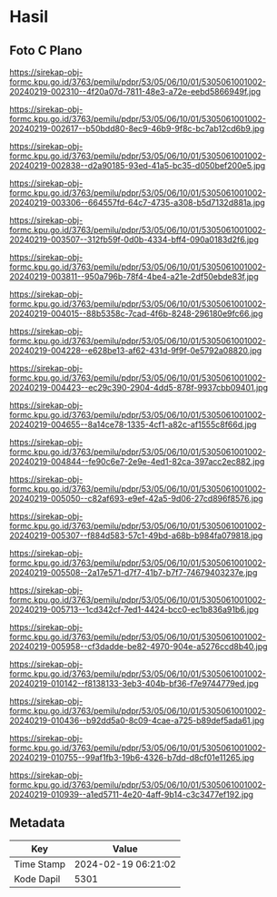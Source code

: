 # Hasil

## Foto C Plano

https://sirekap-obj-formc.kpu.go.id/3763/pemilu/pdpr/53/05/06/10/01/5305061001002-20240219-002310--4f20a07d-7811-48e3-a72e-eebd5866949f.jpg

https://sirekap-obj-formc.kpu.go.id/3763/pemilu/pdpr/53/05/06/10/01/5305061001002-20240219-002617--b50bdd80-8ec9-46b9-9f8c-bc7ab12cd6b9.jpg

https://sirekap-obj-formc.kpu.go.id/3763/pemilu/pdpr/53/05/06/10/01/5305061001002-20240219-002838--d2a90185-93ed-41a5-bc35-d050bef200e5.jpg

https://sirekap-obj-formc.kpu.go.id/3763/pemilu/pdpr/53/05/06/10/01/5305061001002-20240219-003306--664557fd-64c7-4735-a308-b5d7132d881a.jpg

https://sirekap-obj-formc.kpu.go.id/3763/pemilu/pdpr/53/05/06/10/01/5305061001002-20240219-003507--312fb59f-0d0b-4334-bff4-090a0183d2f6.jpg

https://sirekap-obj-formc.kpu.go.id/3763/pemilu/pdpr/53/05/06/10/01/5305061001002-20240219-003811--950a796b-78f4-4be4-a21e-2df50ebde83f.jpg

https://sirekap-obj-formc.kpu.go.id/3763/pemilu/pdpr/53/05/06/10/01/5305061001002-20240219-004015--88b5358c-7cad-4f6b-8248-296180e9fc66.jpg

https://sirekap-obj-formc.kpu.go.id/3763/pemilu/pdpr/53/05/06/10/01/5305061001002-20240219-004228--e628be13-af62-431d-9f9f-0e5792a08820.jpg

https://sirekap-obj-formc.kpu.go.id/3763/pemilu/pdpr/53/05/06/10/01/5305061001002-20240219-004423--ec29c390-2904-4dd5-878f-9937cbb09401.jpg

https://sirekap-obj-formc.kpu.go.id/3763/pemilu/pdpr/53/05/06/10/01/5305061001002-20240219-004655--8a14ce78-1335-4cf1-a82c-af1555c8f66d.jpg

https://sirekap-obj-formc.kpu.go.id/3763/pemilu/pdpr/53/05/06/10/01/5305061001002-20240219-004844--fe90c6e7-2e9e-4ed1-82ca-397acc2ec882.jpg

https://sirekap-obj-formc.kpu.go.id/3763/pemilu/pdpr/53/05/06/10/01/5305061001002-20240219-005050--c82af693-e9ef-42a5-9d06-27cd896f8576.jpg

https://sirekap-obj-formc.kpu.go.id/3763/pemilu/pdpr/53/05/06/10/01/5305061001002-20240219-005307--f884d583-57c1-49bd-a68b-b984fa079818.jpg

https://sirekap-obj-formc.kpu.go.id/3763/pemilu/pdpr/53/05/06/10/01/5305061001002-20240219-005508--2a17e571-d7f7-41b7-b7f7-74679403237e.jpg

https://sirekap-obj-formc.kpu.go.id/3763/pemilu/pdpr/53/05/06/10/01/5305061001002-20240219-005713--1cd342cf-7ed1-4424-bcc0-ec1b836a91b6.jpg

https://sirekap-obj-formc.kpu.go.id/3763/pemilu/pdpr/53/05/06/10/01/5305061001002-20240219-005958--cf3dadde-be82-4970-904e-a5276ccd8b40.jpg

https://sirekap-obj-formc.kpu.go.id/3763/pemilu/pdpr/53/05/06/10/01/5305061001002-20240219-010142--f8138133-3eb3-404b-bf36-f7e9744779ed.jpg

https://sirekap-obj-formc.kpu.go.id/3763/pemilu/pdpr/53/05/06/10/01/5305061001002-20240219-010436--b92dd5a0-8c09-4cae-a725-b89def5ada61.jpg

https://sirekap-obj-formc.kpu.go.id/3763/pemilu/pdpr/53/05/06/10/01/5305061001002-20240219-010755--99af1fb3-19b6-4326-b7dd-d8cf01e11265.jpg

https://sirekap-obj-formc.kpu.go.id/3763/pemilu/pdpr/53/05/06/10/01/5305061001002-20240219-010939--a1ed5711-4e20-4aff-9b14-c3c3477ef192.jpg


## Metadata

| Key        | Value               |
| ---------- | ------------------- |
| Time Stamp | 2024-02-19 06:21:02 |
| Kode Dapil | 5301                |



